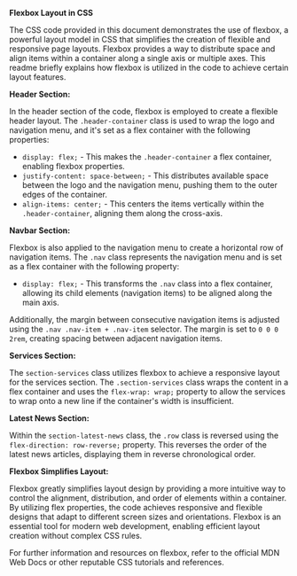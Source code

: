 **Flexbox Layout in CSS**

The CSS code provided in this document demonstrates the use of flexbox, a powerful layout model in CSS that simplifies the creation of flexible and responsive page layouts. Flexbox provides a way to distribute space and align items within a container along a single axis or multiple axes. This readme briefly explains how flexbox is utilized in the code to achieve certain layout features.

**Header Section:**

In the header section of the code, flexbox is employed to create a flexible header layout. The `.header-container` class is used to wrap the logo and navigation menu, and it's set as a flex container with the following properties:

- `display: flex;` - This makes the `.header-container` a flex container, enabling flexbox properties.
- `justify-content: space-between;` - This distributes available space between the logo and the navigation menu, pushing them to the outer edges of the container.
- `align-items: center;` - This centers the items vertically within the `.header-container`, aligning them along the cross-axis.

**Navbar Section:**

Flexbox is also applied to the navigation menu to create a horizontal row of navigation items. The `.nav` class represents the navigation menu and is set as a flex container with the following property:

- `display: flex;` - This transforms the `.nav` class into a flex container, allowing its child elements (navigation items) to be aligned along the main axis.

Additionally, the margin between consecutive navigation items is adjusted using the `.nav .nav-item + .nav-item` selector. The margin is set to `0 0 0 2rem`, creating spacing between adjacent navigation items.

**Services Section:**

The `section-services` class utilizes flexbox to achieve a responsive layout for the services section. The `.section-services` class wraps the content in a flex container and uses the `flex-wrap: wrap;` property to allow the services to wrap onto a new line if the container's width is insufficient.

**Latest News Section:**

Within the `section-latest-news` class, the `.row` class is reversed using the `flex-direction: row-reverse;` property. This reverses the order of the latest news articles, displaying them in reverse chronological order.

**Flexbox Simplifies Layout:**

Flexbox greatly simplifies layout design by providing a more intuitive way to control the alignment, distribution, and order of elements within a container. By utilizing flex properties, the code achieves responsive and flexible designs that adapt to different screen sizes and orientations. Flexbox is an essential tool for modern web development, enabling efficient layout creation without complex CSS rules.

For further information and resources on flexbox, refer to the official MDN Web Docs or other reputable CSS tutorials and references.